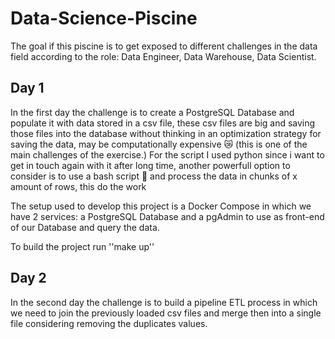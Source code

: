 # Data-Science-Piscine

The goal if this piscine is to get exposed to different challenges in the data field according to the role: Data Engineer, Data Warehouse, Data Scientist.

## Day 1
In the first day the challenge is to create a PostgreSQL Database and populate it with data stored in a csv file, these csv files are big and saving those files into the database without thinking in an optimization strategy for saving the data, may be computationally expensive 😿 (this is one of the main challenges of the exercise.)
For the script I used python since i want to get in touch again with it after long time, another powerfull option to consider is to use a bash script 🚀 and process the data in chunks of x amount of rows, this do the work 

The setup used to develop this project is a Docker Compose in which we have 2 services: a PostgreSQL Database and a pgAdmin to use as front-end of our Database and query the data. 

To build the project run ''make up''

## Day 2
In the second day the challenge is to build a pipeline ETL process in which we need to join the previously loaded csv files and merge then into a single file considering removing the duplicates values.
